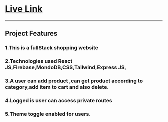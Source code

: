 #  [Live Link ](https://brand-shop-51e11.web.app)
---

## **Project Features**
### 1.This is a fullStack shopping website
### 2.Technologies used React JS,Firebase,MondoDB,CSS,Tailwind,Express JS,
### 3.A user can add product ,can get product according to category,add item to cart and also delete.
### 4.Logged is user can access private routes
### 5.Theme toggle enabled for users.


  